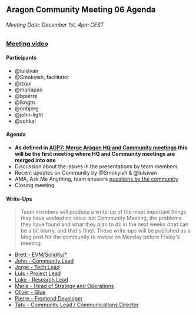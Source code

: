 ## Aragon Community Meeting 06 Agenda

###### Meeting Date: December 1st, 4pm CEST
### [Meeting video](https://www.youtube.com/c/AragonProject)

#### Participants
- @luisivan
- @Smokyish, facilitator
- @izqui
- @mariapao
- @bpierre
- @lkngtn
- @onbjerg
- @john-light
- @sohkai

#### Agenda
- **As defined in [AGP7: Merge Aragon HQ and Community meetings](https://github.com/aragon/governance/issues/15) this will be the first meeting where HQ and Community meetings are merged into one**
- Discussion about the issues in the presentations by team members
- Recent updates on Community by @Smokyish & @luisivan
- AMA, Ask Me Anything, team answers [questions by the community](https://www.reddit.com/r/aragonproject/comments/7bsd70/aragon_community_meeting_05_ama_thread/)
- Closing meeting

#### Write-Ups
> Team members will produce a write-up of the most important things they have worked on since last Community Meeting, the problems they have found and what they plan to do in the next weeks (that can be a bit blurry, and that's fine). These write-ups will be published as a blog post for the community to review on Monday before Friday's meeting.

- [Brett - EVM/Solidity/\*](../community/write-ups/cm06/brett/)
- [John - Community Lead](../community/write-ups/cm06/john/)
- [Jorge - Tech Lead](../community/write-ups/cm06/jorge/)
- [Luis - Project Lead](../community/write-ups/cm06/luis/)
- [Luke - Research Lead](../community/write-ups/cm06/luke/)
- [Maria - Head of Strategy and Operations](../community/write-ups/cm06/maria/)
- [Oliver - Glue](../community/write-ups/cm06/oliver/)
- [Pierre - Frontend Developer](../community/write-ups/cm06/pierre/)
- [Tatu - Community Lead / Communications Director](../community/write-ups/cm06/tatu/)
